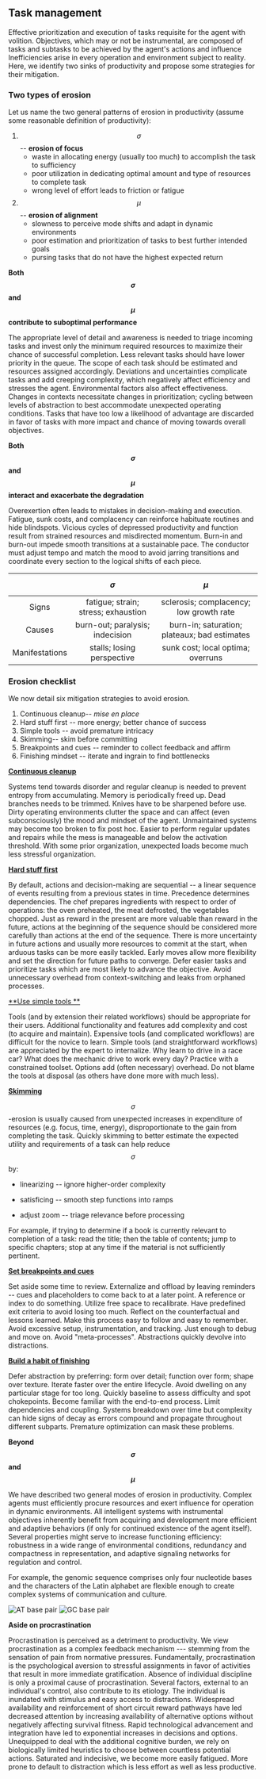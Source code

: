 ## Task management



Effective prioritization and execution of tasks requisite for the agent with volition. Objectives, which may or not be instrumental, are composed of tasks and subtasks to be achieved by the agent's actions and influence Inefficiencies arise in every operation and environment subject to reality. Here, we identify two sinks of productivity and propose some strategies for their mitigation.



### Two types of erosion

Let us name the two general patterns of erosion in productivity (assume some reasonable definition of productivity):

1. $$\sigma$$  -- **erosion of focus**
   * waste in allocating energy (usually too much) to accomplish the task to sufficiency
   * poor utilization in dedicating optimal amount and type of resources to complete task
   * wrong level of effort leads to friction or fatigue
2. $$\mu$$ -- **erosion of alignment**
   * slowness to perceive mode shifts and adapt in dynamic environments 
   * poor estimation and prioritization of tasks to best further intended goals
   * pursing tasks that do not have the highest expected return



**Both $$\sigma$$ and $$\mu$$ contribute to suboptimal performance**

The appropriate level of detail and awareness is needed to triage incoming tasks and invest only the minimum required resources to maximize their chance of successful completion. Less relevant tasks should have lower priority in the queue. The scope of each task should be estimated and resources assigned accordingly. Deviations and uncertainties complicate tasks and add creeping complexity, which negatively affect efficiency and stresses the agent. Environmental factors also affect effectiveness. Changes in contexts necessitate changes in prioritization; cycling between levels of abstraction to best accommodate unexpected operating conditions. Tasks that have too low a likelihood of advantage are discarded in favor of tasks with more impact and chance of moving towards overall objectives. 

**Both $$\sigma$$ and $$\mu$$ interact and exacerbate the degradation**

Overexertion often leads to mistakes in decision-making and execution. Fatigue, sunk costs, and complacency can reinforce habituate routines and hide blindspots. Vicious cycles of depressed productivity and function result from strained resources and misdirected momentum. Burn-in and burn-out impede smooth transitions at a sustainable pace. The conductor must adjust tempo and match the mood to avoid jarring transitions and coordinate every section to the logical shifts of each piece.

|            |                          $$\sigma$$                          |            $$\mu$$            |
| :--------: | :----------------------------------------------------------: | :------------------------------: |
| Signs |                            fatigue; strain; stress; exhaustion                            |             sclerosis; complacency; low growth rate             |
|  Causes  |                   burn-out; paralysis; indecision                   |      burn-in; saturation; plateaux; bad estimates      |
|  Manifestations  | stalls; losing perspective | sunk cost; local optima; overruns |



### Erosion checklist

We now detail six mitigation strategies to avoid erosion.

1. <a name="cleanup">Continuous cleanup</a>-- *mise en place* 
2. <a name="hard">Hard stuff first</a> -- more energy; better chance of success
3. <a name="simple">Simple tools</a> -- avoid premature intricacy
4. <a name="skim">Skimming</a>-- skim before committing
5. <a name="break">Breakpoints and cues</a> -- reminder to collect feedback and affirm 
6. <a name="finish">Finishing mindset</a> -- iterate and ingrain to find bottlenecks



[**Continuous cleanup**](#cleanup)

Systems tend towards disorder and regular cleanup is needed to prevent entropy from accumulating. Memory is periodically freed up. Dead branches needs to be trimmed. Knives have to be sharpened before use. Dirty operating environments clutter the space and can affect (even subconsciously) the mood and mindset of the agent. Unmaintained systems may become too broken to fix post hoc. Easier to perform regular updates and repairs while the mess is manageable and below the activation threshold. With some prior organization, unexpected loads become much less stressful organization.



[**Hard stuff first**](#hard)

By default, actions and decision-making are sequential -- a linear sequence of events resulting from a previous states in time. Precedence determines dependencies. The chef prepares ingredients with respect to order of operations: the oven preheated, the meat defrosted, the vegetables chopped. Just as reward in the present are more valuable than reward in the future, actions at the beginning of the sequence should be considered more carefully than actions at the end of the sequence. There is more uncertainty in future actions and usually more resources to commit at the start, when arduous tasks can be more easily tackled. Early moves allow more flexibility and set the direction for future paths to converge. Defer easier tasks and prioritize tasks which are most likely to advance the objective. Avoid unnecessary overhead from context-switching and leaks from orphaned processes. 



[**Use simple tools **](#simple)

Tools (and by extension their related workflows) should be appropriate for their users. Additional functionality and features add complexity and cost (to acquire and maintain). Expensive tools (and complicated workflows) are difficult for the novice to learn. Simple tools (and straightforward workflows) are appreciated by the expert to internalize. Why learn to drive in a race car? What does the mechanic drive to work every day? Practice with a constrained toolset. Options add (often necessary) overhead. Do not blame the tools at disposal (as others have done more with much less).



[**Skimming**](#skim)

 $$\sigma$$-erosion is usually caused from unexpected increases in expenditure of resources (e.g. focus, time, energy), disproportionate to the gain from completing the task. Quickly skimming to better estimate the expected utility and requirements of a task can help reduce $$\sigma$$  by:

* linearizing -- ignore higher-order complexity
* satisficing -- smooth step functions into ramps

* adjust zoom -- triage relevance before processing 

For example, if trying to determine if a book is currently relevant to completion of a task: read the title; then the table of contents; jump to specific chapters; stop at any time if the material is not sufficiently pertinent.



[**Set breakpoints and cues**](#breakpoint)

Set aside some time to review. Externalize and offload by leaving reminders -- cues and placeholders to come back to at a later point. A reference or index to do something. Utilize free space to recalibrate. Have predefined exit criteria to avoid losing too much. Reflect on the counterfactual and lessons learned. Make this process easy to follow and easy to remember. Avoid excessive setup, instrumentation, and tracking. Just enough to debug and move on. Avoid "meta-processes". Abstractions quickly devolve into distractions.



[**Build a habit of finishing**](#finish)

Defer abstraction by preferring: form over detail; function over form; shape over texture. Iterate faster over the entire lifecycle. Avoid dwelling on any particular stage for too long. Quickly baseline to assess difficulty and spot chokepoints. Become familiar with the end-to-end process. Limit dependencies and coupling. Systems breakdown over time but complexity can hide signs of decay as errors compound and propagate throughout different subparts. Premature optimization can mask these problems.



**Beyond $$\sigma$$ and $$\mu$$**

We have described two general modes of erosion in productivity. Complex agents must efficiently procure resources and exert influence for operation in dynamic environments. All intelligent systems with instrumental objectives inherently benefit from acquiring and development more efficient and adaptive behaviors (if only for continued existence of the agent itself). Several properties might serve to increase functioning efficiency: robustness in a wide range of environmental conditions, redundancy and compactness in representation, and adaptive signaling networks for regulation and control. 

For example, the genomic sequence comprises only four nucleotide bases and the characters of the Latin alphabet are flexible enough to create complex systems of communication and culture.

![AT base pair](../assets/images/base-at.svg)
![GC base pair](../assets/images/base-gc.svg)



**Aside on procrastination**

Procrastination is perceived as a detriment to productivity. We view procrastination as a complex feedback mechanism --- stemming from the sensation of pain from normative pressures. Fundamentally, procrastination is the psychological aversion to stressful assignments in favor of activities that result in more immediate gratification. Absence of individual discipline is only a proximal cause of procrastination. Several factors, external to an individual's control, also contribute to its etiology. The individual is inundated with stimulus and easy access to distractions. Widespread availability and reinforcement of short circuit reward pathways have led decreased attention by increasing availability of alternative options without negatively affecting survival fitness. Rapid technological advancement and integration have led to exponential increases in decisions and options. Unequipped to deal with the additional cognitive burden, we rely on  biologically limited heuristics to choose between countless potential actions. Saturated and indecisive, we become more easily fatigued. More prone to default to distraction which is less effort as well as less productive.

